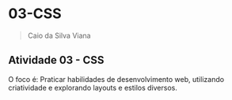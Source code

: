 # 03-CSS

> Caio da Silva Viana

## Atividade 03 - CSS

O foco é: Praticar habilidades de desenvolvimento web, utilizando criatividade e explorando layouts e estilos diversos.
